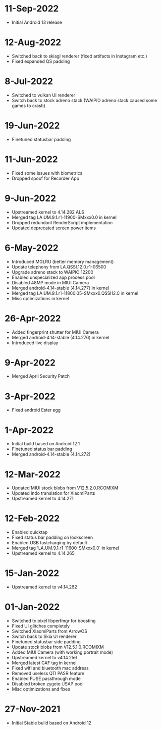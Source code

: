 # 11-Sep-2022
- Initial Android 13 release

# 12-Aug-2022
- Switched back to skiagl renderer (fixed artifacts in Instagram etc.)
- Fixed expanded QS padding

# 8-Jul-2022
- Switched to vulkan UI renderer
- Switch back to stock adreno stack (WAIPIO adreno stack caused some games to crash)

# 19-Jun-2022
- Finetuned statusbar padding

# 11-Jun-2022
- Fixed some issues with biometrics
- Dropped spoof for Recorder App

# 9-Jun-2022
- Upstreamed kernel to 4.14.282 ALS
- Merged tag LA.UM.9.1.r1-11900-SMxxx0.0 in kernel
- Dropped redundant RenderScript implementation
- Updated deprecated screen power items

# 6-May-2022
- Introduced MGLRU (better memory management)
- Update telephony from LA.QSSI.12.0.r1-06500 
- Upgrade adreno stack to WAIPIO 12200
- Enabled unspecialized app process pool
- Disabled 48MP mode in MIUI Camera
- Merged android-4.14-stable (4.14.277) in kernel
- Merged tag LA.UM.9.1.r1-11800.05-SMxxx0.QSSI12.0 in kernel
- Misc optimizations in kernel 

# 26-Apr-2022
- Added fingerprint shutter for MIUI Camera
- Merged android-4.14-stable (4.14.276) in kernel
- Introduced live display

# 9-Apr-2022
- Merged April Security Patch

# 3-Apr-2022
- Fixed android Ester egg

# 1-Apr-2022
- Initial build based on Android 12.1
- Finetuned status bar padding
- Merged android-4.14-stable (4.14.272)

# 12-Mar-2022
- Updated MIUI stock blobs from V12.5.2.0.RCOMIXM
- Updated indo translation for XiaomiParts
- Upstreamed kernel to 4.14.271

# 12-Feb-2022
- Enabled quicktap
- Fixed status bar padding on lockscreen 
- Enabled USB fastcharging by default
- Merged tag 'LA.UM.9.1.r1-11600-SMxxx0.0' in kernel
- Upstreamed kernel to 4.14.265

# 15-Jan-2022
- Upstreamed kernel to v4.14.262

# 01-Jan-2022
- Switched to pixel libperfmgr for boosting
- Fixed UI glitches completely 
- Switched XiaomiParts from ArrowOS
- Switch back to Skia UI renderer
- Finetuned statusbar side padding
- Update stock blobs from V12.5.1.0.RCOMIXM 
- Added MIUI Camera (with working portrait mode)
- Upstreamed kernel to v4.14.256
- Merged latest CAF tag in kernel
- Fixed wifi and bluetooth mac address
- Removed useless QTI PASR feature
- Enabled FUSE passthrough mode
- Disabled broken zygote USAP pool
- Misc optimizations and fixes

# 27-Nov-2021
- Initial Stable build based on Android 12
